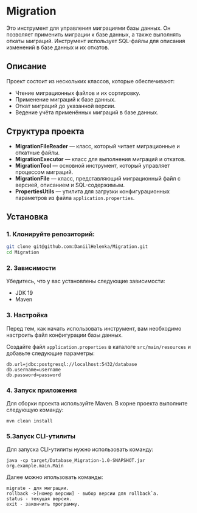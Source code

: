 # Migration

Это инструмент для управления миграциями базы данных. Он позволяет применить миграции к базе данных, а также выполнять откаты миграций. Инструмент использует SQL-файлы для описания изменений в базе данных и их откатов.

## Описание

Проект состоит из нескольких классов, которые обеспечивают:

- Чтение миграционных файлов и их сортировку.
- Применение миграций к базе данных.
- Откат миграций до указанной версии.
- Ведение учёта применённых миграций в базе данных.
## Структура проекта

- **MigrationFileReader** — класс, который читает миграционные и откатные файлы.
- **MigrationExecutor** — класс для выполнения миграций и откатов.
- **MigrationTool** — основной инструмент, который управляет процессом миграций.
- **MigrationFile** — класс, представляющий миграционный файл с версией, описанием и SQL-содержимым.
- **PropertiesUtils** — утилита для загрузки конфигурационных параметров из файла `application.properties`.

## Установка

### 1. Клонируйте репозиторий:

```bash
git clone git@github.com:DaniilHelenka/Migration.git
cd Migration
```
### 2. Зависимости
Убедитесь, что у вас установлены следующие зависимости:

- JDK 19 
- Maven 
### 3. Настройка
Перед тем, как начать использовать инструмент, вам необходимо настроить файл конфигурации базы данных.

Создайте файл `application.properties` в каталоге `src/main/resources` и добавьте следующие параметры:

```
db.url=jdbc:postgresql://localhost:5432/database
db.username=username
db.password=password
```
### 4. Запуск приложения
Для сборки проекта используйте Maven. В корне проекта выполните следующую команду:
```
mvn clean install
```
### 5.Запуск CLI-утилиты
Для запуска CLI-утилиты нужно использовать команду:
```
java -cp target/Database_Migration-1.0-SNAPSHOT.jar org.example.main.Main
```
Далее можно ипользовать команды:
```
migrate - для миграции.
rollback ->[номер версии] - выбор версии для rollback`a.
status - текущая версия.
exit - закончить программу.
```
